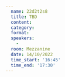 ```yaml
---
  name: 22d2t2s8
  title: TBD
  content:
  category: 
  format: 
  speakers: 
    - 
  room: Mezzanine
  date: 14/10/2022
  time_start: '16:45'
  time_end: '17:30'
---
```

